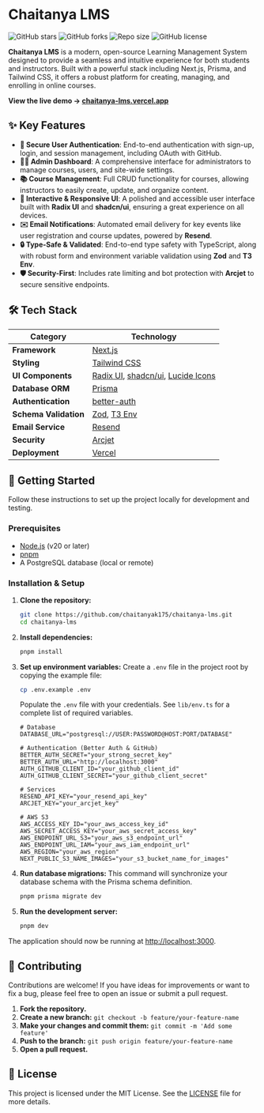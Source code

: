 # Chaitanya LMS

![GitHub stars](https://img.shields.io/github/stars/chaitanyak175/Chaitanya-LMS?style=social)
![GitHub forks](https://img.shields.io/github/forks/chaitanyak175/Chaitanya-LMS?style=social)
![Repo size](https://img.shields.io/github/repo-size/chaitanyak175/Chaitanya-LMS)
![GitHub license](https://img.shields.io/github/license/chaitanyak175/Chaitanya-LMS)

**Chaitanya LMS** is a modern, open-source Learning Management System designed to provide a seamless and intuitive experience for both students and instructors. Built with a powerful stack including Next.js, Prisma, and Tailwind CSS, it offers a robust platform for creating, managing, and enrolling in online courses.

**View the live demo → [chaitanya-lms.vercel.app](https://chaitanya-lms.vercel.app/)**

## ✨ Key Features

- **🔐 Secure User Authentication**: End-to-end authentication with sign-up, login, and session management, including OAuth with GitHub.
- **👨‍💻 Admin Dashboard**: A comprehensive interface for administrators to manage courses, users, and site-wide settings.
- **📚 Course Management**: Full CRUD functionality for courses, allowing instructors to easily create, update, and organize content.
- **🎨 Interactive & Responsive UI**: A polished and accessible user interface built with **Radix UI** and **shadcn/ui**, ensuring a great experience on all devices.
- **✉️ Email Notifications**: Automated email delivery for key events like user registration and course updates, powered by **Resend**.
- **🔒 Type-Safe & Validated**: End-to-end type safety with TypeScript, along with robust form and environment variable validation using **Zod** and **T3 Env**.
- **🛡️ Security-First**: Includes rate limiting and bot protection with **Arcjet** to secure sensitive endpoints.

## 🛠️ Tech Stack

| Category              | Technology                                                                                                      |
| --------------------- | --------------------------------------------------------------------------------------------------------------- |
| **Framework**         | [Next.js](https://nextjs.org/)                                                                                  |
| **Styling**           | [Tailwind CSS](https://tailwindcss.com/)                                                                        |
| **UI Components**     | [Radix UI](https://www.radix-ui.com/), [shadcn/ui](https://ui.shadcn.com/), [Lucide Icons](https://lucide.dev/) |
| **Database ORM**      | [Prisma](https://www.prisma.io/)                                                                                |
| **Authentication**    | [better-auth](https://www.npmjs.com/package/better-auth)                                                        |
| **Schema Validation** | [Zod](https://zod.dev/), [T3 Env](https://env.t3.gg/)                                                           |
| **Email Service**     | [Resend](https://resend.com/)                                                                                   |
| **Security**          | [Arcjet](https://arcjet.com/)                                                                                   |
| **Deployment**        | [Vercel](https://vercel.com/)                                                                                   |

## 🚀 Getting Started

Follow these instructions to set up the project locally for development and testing.

### Prerequisites

- [Node.js](https://nodejs.org/en/) (v20 or later)
- [pnpm](https://pnpm.io/installation)
- A PostgreSQL database (local or remote)

### Installation & Setup

1.  **Clone the repository:**

    ```bash
    git clone https://github.com/chaitanyak175/chaitanya-lms.git
    cd chaitanya-lms
    ```

2.  **Install dependencies:**

    ```bash
    pnpm install
    ```

3.  **Set up environment variables:**
    Create a `.env` file in the project root by copying the example file:

    ```bash
    cp .env.example .env
    ```

    Populate the `.env` file with your credentials. See `lib/env.ts` for a complete list of required variables.

    ```env
    # Database
    DATABASE_URL="postgresql://USER:PASSWORD@HOST:PORT/DATABASE"

    # Authentication (Better Auth & GitHub)
    BETTER_AUTH_SECRET="your_strong_secret_key"
    BETTER_AUTH_URL="http://localhost:3000"
    AUTH_GITHUB_CLIENT_ID="your_github_client_id"
    AUTH_GITHUB_CLIENT_SECRET="your_github_client_secret"

    # Services
    RESEND_API_KEY="your_resend_api_key"
    ARCJET_KEY="your_arcjet_key"

    # AWS S3
    AWS_ACCESS_KEY_ID="your_aws_access_key_id"
    AWS_SECRET_ACCESS_KEY="your_aws_secret_access_key"
    AWS_ENDPOINT_URL_S3="your_aws_s3_endpoint_url"
    AWS_ENDPOINT_URL_IAM="your_aws_iam_endpoint_url"
    AWS_REGION="your_aws_region"
    NEXT_PUBLIC_S3_NAME_IMAGES="your_s3_bucket_name_for_images"
    ```

4.  **Run database migrations:**
    This command will synchronize your database schema with the Prisma schema definition.

    ```bash
    pnpm prisma migrate dev
    ```

5.  **Run the development server:**
    ```bash
    pnpm dev
    ```

The application should now be running at [http://localhost:3000](http://localhost:3000).

## 🤝 Contributing

Contributions are welcome! If you have ideas for improvements or want to fix a bug, please feel free to open an issue or submit a pull request.

1.  **Fork the repository.**
2.  **Create a new branch:** `git checkout -b feature/your-feature-name`
3.  **Make your changes and commit them:** `git commit -m 'Add some feature'`
4.  **Push to the branch:** `git push origin feature/your-feature-name`
5.  **Open a pull request.**

## 📄 License

This project is licensed under the MIT License. See the [LICENSE](LICENSE) file for more details.
